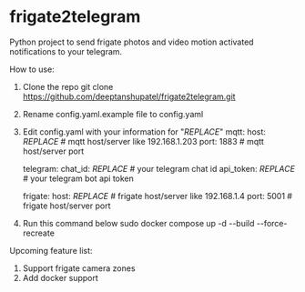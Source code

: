 # frigate2telegram
Python project to send frigate photos and video motion activated notifications to your telegram.

How to use:
1. Clone the repo
    git clone https://github.com/deeptanshupatel/frigate2telegram.git
2. Rename config.yaml.example file to config.yaml
3. Edit config.yaml with your information for "_REPLACE_"
    mqtt:
    host: _REPLACE_ # mqtt host/server like 192.168.1.203
    port: 1883 # mqtt host/server port

    telegram:
    chat_id: _REPLACE_ # your telegram chat id
    api_token: _REPLACE_ # your telegram bot api token

    frigate:
    host: _REPLACE_ # frigate host/server like 192.168.1.4
    port: 5001 # frigate host/server port
4. Run this command below
    sudo docker compose up -d --build --force-recreate

Upcoming feature list:
1. Support frigate camera zones
2. Add docker support
